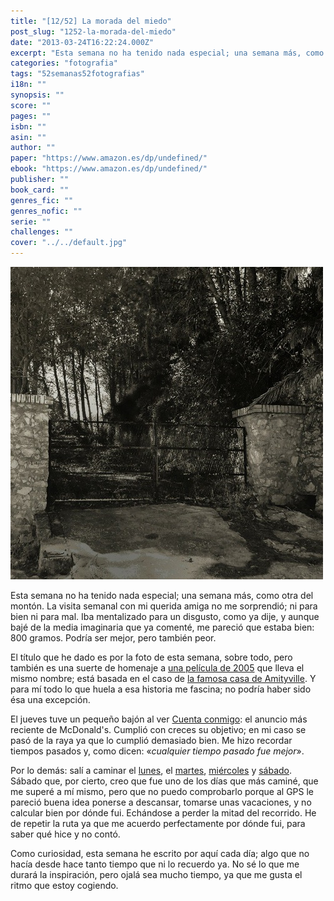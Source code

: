 ```yaml
---
title: "[12/52] La morada del miedo"
post_slug: "1252-la-morada-del-miedo"
date: "2013-03-24T16:22:24.000Z"
excerpt: "Esta semana no ha tenido nada especial; una semana más, como otra del montón. La visita semanal con mi querida amiga no me sorprendió; ni para bien ni para mal. Iba mentalizado para un disgusto, como ya dije, y aunque bajé de la media imaginaria que ya comenté, me pareció que estaba bien: 800 gramos. Podría ser mejor, pero también peor."
categories: "fotografia"
tags: "52semanas52fotografias"
i18n: ""
synopsis: ""
score: ""
pages: ""
isbn: ""
asin: ""
author: ""
paper: "https://www.amazon.es/dp/undefined/"
ebook: "https://www.amazon.es/dp/undefined/"
publisher: ""
book_card: ""
genres_fic: ""
genres_nofic: ""
serie: ""
challenges: ""
cover: "../../default.jpg"
---
```


[![[12/52] La morada del miedo](images/instawekk-12-2013.jpg)](http://instagram.com/p/XPx8aCQ-3A/)

Esta semana no ha tenido nada especial; una semana más, como otra del montón. La visita semanal con mi querida amiga no me sorprendió; ni para bien ni para mal. Iba mentalizado para un disgusto, como ya dije, y aunque bajé de la media imaginaria que ya comenté, me pareció que estaba bien: 800 gramos. Podría ser mejor, pero también peor.

El título que he dado es por la foto de esta semana, sobre todo, pero también es una suerte de homenaje a [una película de 2005](http://www.imdb.com/title/tt0384806/) que lleva el mismo nombre; está basada en el caso de [la famosa casa de Amityville](http://es.wikipedia.org/wiki/The_Amityville_Horror_(series)). Y para mí todo lo que huela a esa historia me fascina; no podría haber sido ésa una excepción.

El jueves tuve un pequeño bajón al ver [Cuenta conmigo](http://fjp.es/cuenta-conmigo/): el anuncio más reciente de McDonald's. Cumplió con creces su objetivo; en mi caso se pasó de la raya ya que lo cumplió demasiado bien. Me hizo recordar tiempos pasados y, como dicen: «_cualquier tiempo pasado fue mejor_».

Por lo demás: salí a caminar el [lunes](http://www.endomondo.com/workouts/167994580/2023456), el [martes](http://www.endomondo.com/workouts/168252801/2023456), [miércoles](http://www.endomondo.com/workouts/168526761/2023456) y [sábado](http://www.endomondo.com/workouts/169300036/2023456). Sábado que, por cierto, creo que fue uno de los días que más caminé, que me superé a mí mismo, pero que no puedo comprobarlo porque al GPS le pareció buena idea ponerse a descansar, tomarse unas vacaciones, y no calcular bien por dónde fui. Echándose a perder la mitad del recorrido. He de repetir la ruta ya que me acuerdo perfectamente por dónde fui, para saber qué hice y no contó.

Como curiosidad, esta semana he escrito por aquí cada día; algo que no hacía desde hace tanto tiempo que ni lo recuerdo ya. No sé lo que me durará la inspiración, pero ojalá sea mucho tiempo, ya que me gusta el ritmo que estoy cogiendo.
